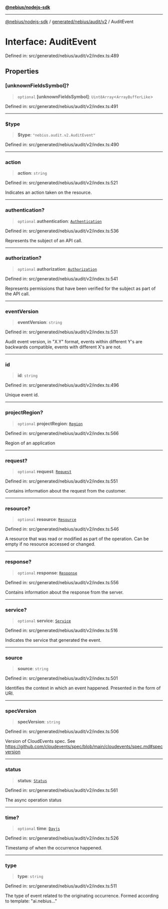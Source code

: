 [**@nebius/nodejs-sdk**](../../../../../README.md)

---

[@nebius/nodejs-sdk](../../../../../README.md) / [generated/nebius/audit/v2](../README.md) / AuditEvent

# Interface: AuditEvent

Defined in: src/generated/nebius/audit/v2/index.ts:489

## Properties

### \[unknownFieldsSymbol\]?

> `optional` **\[unknownFieldsSymbol\]**: `Uint8Array`\<`ArrayBufferLike`\>

Defined in: src/generated/nebius/audit/v2/index.ts:491

---

### $type

> **$type**: `"nebius.audit.v2.AuditEvent"`

Defined in: src/generated/nebius/audit/v2/index.ts:490

---

### action

> **action**: `string`

Defined in: src/generated/nebius/audit/v2/index.ts:521

Indicates an action taken on the resource.

---

### authentication?

> `optional` **authentication**: [`Authentication`](Authentication.md)

Defined in: src/generated/nebius/audit/v2/index.ts:536

Represents the subject of an API call.

---

### authorization?

> `optional` **authorization**: [`Authorization`](Authorization.md)

Defined in: src/generated/nebius/audit/v2/index.ts:541

Represents permissions that have been verified for the subject as part of the API call.

---

### eventVersion

> **eventVersion**: `string`

Defined in: src/generated/nebius/audit/v2/index.ts:531

Audit event version, in "X.Y" format, events within different Y's are backwards compatible, events with different X's are not.

---

### id

> **id**: `string`

Defined in: src/generated/nebius/audit/v2/index.ts:496

Unique event id.

---

### projectRegion?

> `optional` **projectRegion**: [`Region`](Region.md)

Defined in: src/generated/nebius/audit/v2/index.ts:566

Region of an application

---

### request?

> `optional` **request**: [`Request`](Request.md)

Defined in: src/generated/nebius/audit/v2/index.ts:551

Contains information about the request from the customer.

---

### resource?

> `optional` **resource**: [`Resource`](Resource.md)

Defined in: src/generated/nebius/audit/v2/index.ts:546

A resource that was read or modified as part of the operation. Can be empty if no resource accessed or changed.

---

### response?

> `optional` **response**: [`Response`](Response.md)

Defined in: src/generated/nebius/audit/v2/index.ts:556

Contains information about the response from the server.

---

### service?

> `optional` **service**: [`Service`](Service.md)

Defined in: src/generated/nebius/audit/v2/index.ts:516

Indicates the service that generated the event.

---

### source

> **source**: `string`

Defined in: src/generated/nebius/audit/v2/index.ts:501

Identifies the context in which an event happened. Presented in the form of URI.

---

### specVersion

> **specVersion**: `string`

Defined in: src/generated/nebius/audit/v2/index.ts:506

Version of CloudEvents spec. See https://github.com/cloudevents/spec/blob/main/cloudevents/spec.md#specversion

---

### status

> **status**: [`Status`](../type-aliases/Status.md)

Defined in: src/generated/nebius/audit/v2/index.ts:561

The async operation status

---

### time?

> `optional` **time**: [`Dayjs`](../../../../../runtime/protos/core/dayjs/classes/Dayjs.md)

Defined in: src/generated/nebius/audit/v2/index.ts:526

Timestamp of when the occurrence happened.

---

### type

> **type**: `string`

Defined in: src/generated/nebius/audit/v2/index.ts:511

The type of event related to the originating occurrence. Formed according to template: "ai.nebius.<serviceName>.<resourceType>.<action>"
